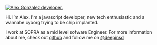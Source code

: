 [![Alex Gonzalez developer.](https://avatars0.githubusercontent.com/u/17208862?s=400&u=5c9aa610e040e2f0cf67c6c4c433debc64576640&v=4)](https://github.com/AlexGonRod)

Hi. I’m Alex. I'm a javascript developer, new tech enthusiastic and a wannabe cyborg trying to be chip implanted.

I work at SOPRA as a mid level sofware Engineer. For more information about me, check out [github](https://github.com/AlexGonRod) and follow me on [@deepinsd](https://twitter.com/deepinsd)

